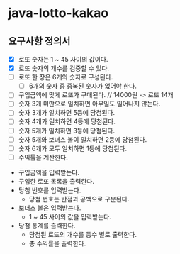 # java-lotto-kakao

## 요구사항 정의서
- [x] 로또 숫자는 1 ~ 45 사이의 값이다.
- [x] 로또 숫자의 개수를 검증할 수 있다.
- [ ] 로또 한 장은 6개의 숫자로 구성된다.
  - [ ] 6개의 숫자 중 중복된 숫자가 없어야 한다.
- [ ] 구입금액에 맞게 로또가 구매된다. // 14000원 -> 로또 14개
- [ ] 숫자 3개 미만으로 일치하면 아무일도 일어나지 않는다.
- [ ] 숫자 3개가 일치하면 5등에 당첨된다.
- [ ] 숫자 4개가 일치하면 4등에 당첨된다.
- [ ] 숫자 5개가 일치하면 3등에 당첨된다.
- [ ] 숫자 5개와 보너스 볼이 일치하면 2등에 당첨된다.
- [ ] 숫자 6개가 모두 일치하면 1등에 당첨된다.
- [ ] 수익률을 계산한다.
- 구입금액을 입력받는다.
- 구입한 로또 목록을 출력한다.
- 당첨 번호를 입력받는다.
  - 당첨 번호는 반점과 공백으로 구분된다.
- 보너스 볼은 입력받는다.
  - 1 ~ 45 사이의 값을 입력받는다.
- 당첨 통계를 출력한다.
  - 당첨된 로또의 개수를 등수 별로 출력한다.
  - 총 수익률을 출력한다.
